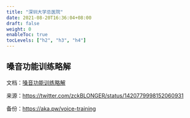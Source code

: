 ```yaml
---
title: "深圳大学总医院"
date: 2021-08-20T16:36:04+08:00
draft: false
weight: 0
enableToc: true
tocLevels: ["h2", "h3", "h4"]
---
```


## 嗓音功能训练略解

文档：[嗓音功能训练略解](/documents/shenzhen-daxue-voice-training.pdf)

来源：<https://twitter.com/zckBLONGER/status/1420779998152060931>

备份：<https://aka.pw/voice-training>
